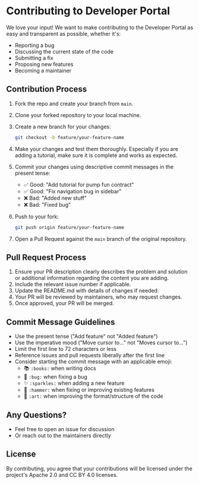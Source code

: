 # Contributing to Developer Portal

We love your input! We want to make contributing to the Developer Portal as easy and transparent as possible, whether it's:

- Reporting a bug
- Discussing the current state of the code
- Submitting a fix
- Proposing new features
- Becoming a maintainer

## Contribution Process

1. Fork the repo and create your branch from `main`.
2. Clone your forked repository to your local machine.
3. Create a new branch for your changes:
   ```bash
   git checkout -b feature/your-feature-name
   ```
4. Make your changes and test them thoroughly. Especially if you are adding a tutorial, make sure it is complete and works as expected.
5. Commit your changes using descriptive commit messages in the present tense:
   - ✅ Good: "Add tutorial for pump fun contract"
   - ✅ Good: "Fix navigation bug in sidebar"
   - ❌ Bad: "Added new stuff"
   - ❌ Bad: "Fixed bug"

6. Push to your fork:
   ```bash
   git push origin feature/your-feature-name
   ```
7. Open a Pull Request against the `main` branch of the original repository.

## Pull Request Process

1. Ensure your PR description clearly describes the problem and solution or additional information regarding the content you are adding.
2. Include the relevant issue number if applicable.
3. Update the README.md with details of changes if needed.
4. Your PR will be reviewed by maintainers, who may request changes.
5. Once approved, your PR will be merged.

## Commit Message Guidelines

- Use the present tense ("Add feature" not "Added feature")
- Use the imperative mood ("Move cursor to..." not "Moves cursor to...")
- Limit the first line to 72 characters or less
- Reference issues and pull requests liberally after the first line
- Consider starting the commit message with an applicable emoji:
    - 📚 `:books:` when writing docs
    - 🐛 `:bug:` when fixing a bug
    - ✨ `:sparkles:` when adding a new feature
    - 🔨 `:hammer:` when fixing or improving existing features
    - 🎨 `:art:` when improving the format/structure of the code

## Any Questions?

- Feel free to open an issue for discussion
- Or reach out to the maintainers directly

## License

By contributing, you agree that your contributions will be licensed under the project's Apache 2.0 and CC BY 4.0 licenses.

